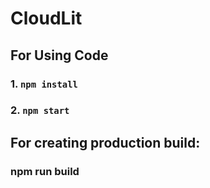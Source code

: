 # CloudLit

## For Using Code
### 1. `npm install`
### 2. `npm start`

## For creating production build:
### npm run build
